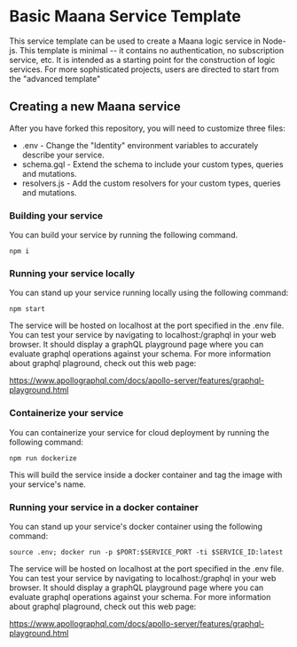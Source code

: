 # Basic Maana Service Template
This service template can be used to create a Maana logic service in Node-js.  This template is minimal -- it contains no authentication, no subscription service, etc.   It is intended as a starting point for the construction of logic services.   For more sophisticated projects, users are directed to start from the "advanced template"

## Creating a new Maana service
After you have forked this repository, you will need to customize three files:

* .env - Change the "Identity" environment variables to accurately describe your service.
* schema.gql - Extend the schema to include your custom types, queries and mutations.
* resolvers.js - Add the custom resolvers for your custom types, queries and mutations.

### Building your service
You can build your service by running the following command.

```
npm i
```

### Running your service locally
You can stand up your service running locally using the following command:
```
npm start
```

The service will be hosted on localhost at the port specified in the .env file.   You can test your service by navigating to localhost:<YOURPORT>/graphql in your web browser.   It should display a graphQL playground page where you can evaluate graphql operations against your schema.    For more information about graphql plaground, check out this web page:

https://www.apollographql.com/docs/apollo-server/features/graphql-playground.html

### Containerize your service
You can containerize your service for cloud deployment by running the following command:
```
npm run dockerize
```

This will build the service inside a docker container and tag the image with your service's name.

### Running your service in a docker container
You can stand up your service's docker container using the following command:
```
source .env; docker run -p $PORT:$SERVICE_PORT -ti $SERVICE_ID:latest
```

The service will be hosted on localhost at the port specified in the .env file.   You can test your service by navigating to localhost:<YOURPORT>/graphql in your web browser.   It should display a graphQL playground page where you can evaluate graphql operations against your schema.    For more information about graphql plaground, check out this web page:

https://www.apollographql.com/docs/apollo-server/features/graphql-playground.html



